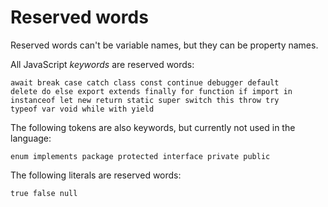 # Reserved words

Reserved words can't be variable names, but they can be property names.

All JavaScript _keywords_ are reserved words:

    await break case catch class const continue debugger default
    delete do else export extends finally for function if import in
    instanceof let new return static super switch this throw try
    typeof var void while with yield

The following tokens are also keywords, but currently not used in the language:

    enum implements package protected interface private public

The following literals are reserved words:
  
    true false null
